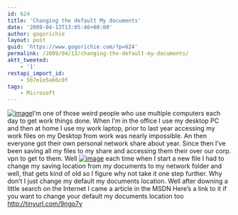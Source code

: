 ```yaml
---
id: 624
title: 'Changing the default My documents'
date: '2009-04-13T13:05:46+00:00'
author: gogorichie
layout: post
guid: 'https://www.gogorichie.com/?p=624'
permalink: /2009/04/13/changing-the-default-my-documents/
aktt_tweeted:
    - '1'
restapi_import_id:
    - 5b7e1e5a66c0f
tags:
    - Microsoft
---
```


[![image](https://www.gogorichie.com/wp-content/uploads/2009/04/windowslivewriter88b32ebe8110-d7e3image-thumb.png)](https://www.gogorichie.com/wp-content/uploads/2009/04/image3.png)I’m one of those weird people who use multiple computers each day to get work things done. When I’m in the office I use my desktop PC and then at home I use my work laptop, prior to last year accessing my work files on my Desktop from work was nearly impossible. An then everyone got their own personal network share about year. Since then I’ve been saving all my files to my share and accessing them their over our corp. vpn to get to them. Well [![image](https://www.gogorichie.com/wp-content/uploads/2009/04/windowslivewriter88b32ebe8110-d7e3image-thumb-1.png)](https://www.gogorichie.com/wp-content/uploads/2009/04/windowslivewriter88b32ebe8110-d7e3image-4.png) each time when I start a new file I had to change my saving location from my documents to my network folder and well, that gets kind of old so I figure why not take it one step further. Why don’t I just change my default my documents location. Well after downing a little search on the Internet I came a article in the MSDN Here’s a link to it if you want to change your default my documents location too <http://tinyurl.com/9ngo7y>
